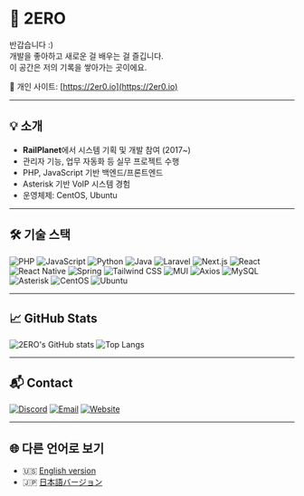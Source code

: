 # 👋 2ERO

반갑습니다 :)  
개발을 좋아하고 새로운 걸 배우는 걸 즐깁니다.  
이 공간은 저의 기록을 쌓아가는 곳이에요.

🔗 개인 사이트: [https://2er0.io](https://2er0.io)

---

## 💡 소개

- **RailPlanet**에서 시스템 기획 및 개발 참여 (2017~)  
- 관리자 기능, 업무 자동화 등 실무 프로젝트 수행  
- PHP, JavaScript 기반 백엔드/프론트엔드  
- Asterisk 기반 VoIP 시스템 경험  
- 운영체제: CentOS, Ubuntu

---

## 🛠️ 기술 스택

![PHP](https://img.shields.io/badge/PHP-777BB4?style=flat&logo=php&logoColor=white)
![JavaScript](https://img.shields.io/badge/JavaScript-F7DF1E?style=flat&logo=javascript&logoColor=black)
![Python](https://img.shields.io/badge/Python-3776AB?style=flat&logo=python)
![Java](https://img.shields.io/badge/Java-ED8B00?style=flat&logo=java)
![Laravel](https://img.shields.io/badge/Laravel-FF2D20?style=flat&logo=laravel)
![Next.js](https://img.shields.io/badge/Next.js-000000?style=flat&logo=next.js)
![React](https://img.shields.io/badge/React-61DAFB?style=flat&logo=react)
![React Native](https://img.shields.io/badge/React_Native-61DAFB?style=flat&logo=react)
![Spring](https://img.shields.io/badge/Spring-6DB33F?style=flat&logo=spring)
![Tailwind CSS](https://img.shields.io/badge/Tailwind_CSS-06B6D4?style=flat&logo=tailwind-css)
![MUI](https://img.shields.io/badge/MUI-007FFF?style=flat&logo=mui)
![Axios](https://img.shields.io/badge/Axios-5A29E4?style=flat)
![MySQL](https://img.shields.io/badge/MySQL-4479A1?style=flat&logo=mysql)
![Asterisk](https://img.shields.io/badge/Asterisk-FF6600?style=flat&logo=asterisk)
![CentOS](https://img.shields.io/badge/CentOS-262577?style=flat&logo=centos)
![Ubuntu](https://img.shields.io/badge/Ubuntu-E95420?style=flat&logo=ubuntu)

---

## 📈 GitHub Stats

![2ERO's GitHub stats](https://github-readme-stats.vercel.app/api?username=umma-h&show_icons=true&theme=default)
![Top Langs](https://github-readme-stats.vercel.app/api/top-langs/?username=umma-h&layout=compact)

---

## 📬 Contact

[![Discord](https://img.shields.io/badge/Discord-umma__h-5865F2?style=flat&logo=discord&logoColor=white)](https://discord.com)
[![Email](https://img.shields.io/badge/Email-hello@2er0.io-EA4335?style=flat&logo=gmail&logoColor=white)](mailto:hello@2er0.io)
[![Website](https://img.shields.io/badge/Website-2er0.io-000000?style=flat&logo=google-chrome&logoColor=white)](https://2er0.io)

---

## 🌐 다른 언어로 보기

- 🇺🇸 [English version](./README.en.md)
- 🇯🇵 [日本語バージョン](./README.ja.md)
